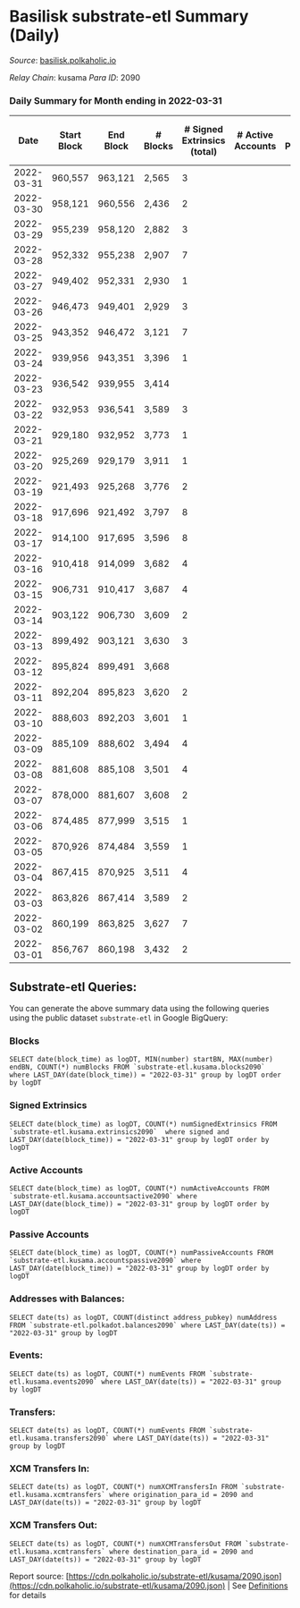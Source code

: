 # Basilisk substrate-etl Summary (Daily)

_Source_: [basilisk.polkaholic.io](https://basilisk.polkaholic.io)

*Relay Chain*: kusama
*Para ID*: 2090



### Daily Summary for Month ending in 2022-03-31


| Date | Start Block | End Block | # Blocks | # Signed Extrinsics (total) | # Active Accounts | # Passive | # New | # Addresses with Balances | # Events | # Transfers | # XCM Transfers In | # XCM Transfers Out | Issues | 
| ---- | ----------- | --------- | -------- | --------------------------- | ----------------- | --------- | ----- | ------------------------- | -------- | ----------- | ------------------ | ------------------- | ------ |
| 2022-03-31 | 960,557 | 963,121 | 2,565 | 3 |  |  |  | 11,915 | 7,703 |   |   |   |  |
| 2022-03-30 | 958,121 | 960,556 | 2,436 | 2 |  |  |  | 11,915 | 7,314 |   |   |   |  |
| 2022-03-29 | 955,239 | 958,120 | 2,882 | 3 |  |  |  | 11,915 | 8,655 |   |   |   |  |
| 2022-03-28 | 952,332 | 955,238 | 2,907 | 7 |  |  |  | 11,915 | 8,738 |   |   |   |  |
| 2022-03-27 | 949,402 | 952,331 | 2,930 | 1 |  |  |  | 11,915 | 8,797 |   |   |   |  |
| 2022-03-26 | 946,473 | 949,401 | 2,929 | 3 |  |  |  | 11,915 | 8,796 |   |   |   |  |
| 2022-03-25 | 943,352 | 946,472 | 3,121 | 7 |  |  |  | 11,915 | 9,379 |   |   |   |  |
| 2022-03-24 | 939,956 | 943,351 | 3,396 | 1 |  |  |  | 11,915 | 10,193 |   |   |   |  |
| 2022-03-23 | 936,542 | 939,955 | 3,414 |  |  |  |  | 11,915 | 10,245 |   |   |   |  |
| 2022-03-22 | 932,953 | 936,541 | 3,589 | 3 |  |  |  | 11,915 | 10,776 |   |   |   |  |
| 2022-03-21 | 929,180 | 932,952 | 3,773 | 1 |  |  |  | 11,915 | 11,324 |   |   |   |  |
| 2022-03-20 | 925,269 | 929,179 | 3,911 | 1 |  |  |  | 11,915 | 11,741 |   |   |   |  |
| 2022-03-19 | 921,493 | 925,268 | 3,776 | 2 |  |  |  | 11,915 | 11,336 |   |   |   |  |
| 2022-03-18 | 917,696 | 921,492 | 3,797 | 8 |  |  |  | 11,915 | 11,410 |   |   |   |  |
| 2022-03-17 | 914,100 | 917,695 | 3,596 | 8 |  |  |  | 11,915 | 10,807 |   |   |   |  |
| 2022-03-16 | 910,418 | 914,099 | 3,682 | 4 |  |  |  | 11,915 | 11,057 |   |   |   |  |
| 2022-03-15 | 906,731 | 910,417 | 3,687 | 4 |  |  |  | 11,915 | 11,076 |   |   |   |  |
| 2022-03-14 | 903,122 | 906,730 | 3,609 | 2 |  |  |  | 11,915 | 10,834 |   |   |   |  |
| 2022-03-13 | 899,492 | 903,121 | 3,630 | 3 |  |  |  | 11,915 | 10,899 |   |   |   |  |
| 2022-03-12 | 895,824 | 899,491 | 3,668 |  |  |  |  | 11,915 | 11,007 |   |   |   |  |
| 2022-03-11 | 892,204 | 895,823 | 3,620 | 2 |  |  |  | 11,915 | 10,867 |   |   |   |  |
| 2022-03-10 | 888,603 | 892,203 | 3,601 | 1 |  |  |  | 11,915 | 10,808 |   |   |   |  |
| 2022-03-09 | 885,109 | 888,602 | 3,494 | 4 |  |  |  | 11,915 | 10,496 |   |   |   |  |
| 2022-03-08 | 881,608 | 885,108 | 3,501 | 4 |  |  |  | 11,915 | 10,514 |   |   |   |  |
| 2022-03-07 | 878,000 | 881,607 | 3,608 | 2 |  |  |  | 11,915 | 10,831 |   |   |   |  |
| 2022-03-06 | 874,485 | 877,999 | 3,515 | 1 |  |  |  | 11,915 | 10,550 |   |   |   |  |
| 2022-03-05 | 870,926 | 874,484 | 3,559 | 1 |  |  |  | 11,915 | 10,682 |   |   |   |  |
| 2022-03-04 | 867,415 | 870,925 | 3,511 | 4 |  |  |  | 11,915 | 10,544 |   |   |   |  |
| 2022-03-03 | 863,826 | 867,414 | 3,589 | 2 |  |  |  | 11,915 | 10,777 |   |   |   |  |
| 2022-03-02 | 860,199 | 863,825 | 3,627 | 7 |  |  |  | 11,915 | 10,898 |   |   |   |  |
| 2022-03-01 | 856,767 | 860,198 | 3,432 | 2 |  |  |  | 11,915 | 10,304 |   |   |   |  |

## Substrate-etl Queries:
You can generate the above summary data using the following queries using the public dataset `substrate-etl` in Google BigQuery:


### Blocks
```
SELECT date(block_time) as logDT, MIN(number) startBN, MAX(number) endBN, COUNT(*) numBlocks FROM `substrate-etl.kusama.blocks2090`  where LAST_DAY(date(block_time)) = "2022-03-31" group by logDT order by logDT
```


### Signed Extrinsics
```
SELECT date(block_time) as logDT, COUNT(*) numSignedExtrinsics FROM `substrate-etl.kusama.extrinsics2090`  where signed and LAST_DAY(date(block_time)) = "2022-03-31" group by logDT order by logDT
```


### Active Accounts
```
SELECT date(block_time) as logDT, COUNT(*) numActiveAccounts FROM `substrate-etl.kusama.accountsactive2090` where LAST_DAY(date(block_time)) = "2022-03-31" group by logDT order by logDT
```


### Passive Accounts
```
SELECT date(block_time) as logDT, COUNT(*) numPassiveAccounts FROM `substrate-etl.kusama.accountspassive2090` where LAST_DAY(date(block_time)) = "2022-03-31" group by logDT order by logDT
```


### Addresses with Balances:
```
SELECT date(ts) as logDT, COUNT(distinct address_pubkey) numAddress FROM `substrate-etl.polkadot.balances2090` where LAST_DAY(date(ts)) = "2022-03-31" group by logDT
```


### Events:
```
SELECT date(ts) as logDT, COUNT(*) numEvents FROM `substrate-etl.kusama.events2090` where LAST_DAY(date(ts)) = "2022-03-31" group by logDT
```


### Transfers:
```
SELECT date(ts) as logDT, COUNT(*) numEvents FROM `substrate-etl.kusama.transfers2090` where LAST_DAY(date(ts)) = "2022-03-31" group by logDT
```


### XCM Transfers In:
```
SELECT date(ts) as logDT, COUNT(*) numXCMTransfersIn FROM `substrate-etl.kusama.xcmtransfers` where origination_para_id = 2090 and LAST_DAY(date(ts)) = "2022-03-31" group by logDT
```


### XCM Transfers Out:
```
SELECT date(ts) as logDT, COUNT(*) numXCMTransfersOut FROM `substrate-etl.kusama.xcmtransfers` where destination_para_id = 2090 and LAST_DAY(date(ts)) = "2022-03-31" group by logDT
```



Report source: [https://cdn.polkaholic.io/substrate-etl/kusama/2090.json](https://cdn.polkaholic.io/substrate-etl/kusama/2090.json) | See [Definitions](/DEFINITIONS.md) for details
